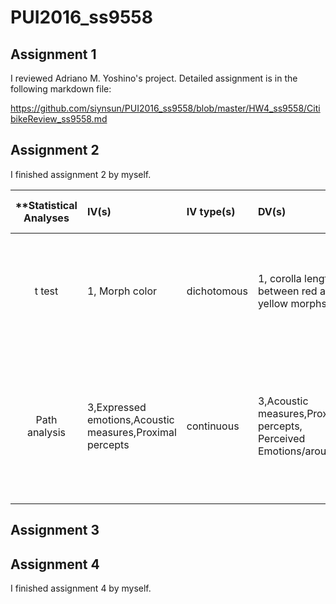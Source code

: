 # PUI2016_ss9558
## Assignment 1
I reviewed Adriano M. Yoshino's project. 
Detailed assignment is in the following markdown file:

https://github.com/siynsun/PUI2016_ss9558/blob/master/HW4_ss9558/CitibikeReview_ss9558.md
## Assignment 2

I finished assignment 2 by myself.

| **Statistical Analyses	|  IV(s)  |  IV type(s) |  DV(s)  |  DV type(s)  |  Control Var | Control Var type  | Question to be answered | _H0_ | alpha | link to paper **| 
|:----------:|:----------|:------------|:-------------|:-------------|:------------|:------------- |:------------------|:----:|:-------:|:-------|
t test	| 1, Morph color | dichotomous | 1, corolla length between red and yellow morphs| continuous | 0 |  | 	does corolla length significantly different between red and yellow morphs | red morphs corolla length= yellow morphs corolla length | 0.1 | [Pollinator Competition as a Driver of Floral Divergence: An Experimental Test]
Path analysis | 3,Expressed emotions,Acoustic measures,Proximal percepts | continuous | 3,Acoustic measures,Proximal percepts, Perceived Emotions/arousal | continuous | 0 |  | what are the direct and indirect effects of expressed emotions, acoustic measures, proximial percepts on perceived emotions? | The path coefficient=0 | 0.02 | [Path Models of Vocal Emotion Communication]| 

## Assignment 3

## Assignment 4

I finished assignment 4 by myself.

